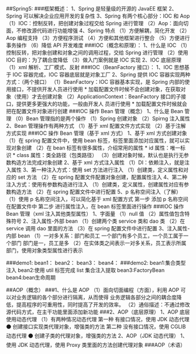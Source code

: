 ##Spring5:
###框架概述：
    1、Spring 是轻量级的开源的 JavaEE 框架
    2、Spring 可以解决企业应用开发的复杂性
    3、Spring 有两个核心部分：IOC 和 Aop
    （1）IOC：控制反转，把创建对象过程交给 Spring 进行管理
    （2）Aop：面向切面，不修改源代码进行功能增强
    4、Spring 特点
    （1）方便解耦，简化开发
    （2）Aop 编程支持
    （3）方便程序测试
    （4）方便和其他框架进行整合
    （5）方便进行事务操作
    （6）降低 API 开发难度
###IOC（概念和原理）：
    1、什么是 IOC
    （1）控制反转，把对象创建和对象之间的调用过程，交给 Spring 进行管理
    （2）使用 IOC 目的：为了耦合度降低
    （3）做入门案例就是 IOC 实现
    2、IOC 底层原理
    （1）xml 解析、工厂模式、反射
###IOC（BeanFactory 接口）：
    1、IOC 思想基于 IOC 容器完成，IOC 容器底层就是对象工厂
    2、Spring 提供 IOC 容器实现两种方式：（两个接口）
    （1）BeanFactory：IOC 容器基本实现，是 Spring 内部的使用接口，不提供开发人员进行使用
    * 加载配置文件时候不会创建对象，在获取对象（使用）才去创建对象
    （2）ApplicationContext：BeanFactory 接口的子接口，提供更多更强大的功能，一般由开发人
    员进行使用
    * 加载配置文件时候就会把在配置文件对象进行创建
###IOC 操作 Bean 管理（概念）
    1、什么是 Bean 管理
    （0）Bean 管理指的是两个操作
    （1）Spring 创建对象
    （2）Spirng 注入属性
    2、Bean 管理操作有两种方式
    （1）基于 xml 配置文件方式实现
    （2）基于注解方式实现
###IOC 操作 Bean 管理（基于 xml 方式）
    1、基于 xml 方式创建对象
    （1）在 spring 配置文件中，使用 bean 标签，标签里面添加对应属性，就可以实现对象创建
    （2）在 bean 标签有很多属性，介绍常用的属性
    * id 属性：唯一标识
    * class 属性：类全路径（包类路径）
    （3）创建对象时候，默认也是执行无参数构造方法完成对象创建
    2、基于 xml 方式注入属性
    （1）DI：依赖注入，就是注入属性
    3、第一种注入方式：使用 set 方法进行注入
    （1）创建类，定义属性和对应的 set 方法
    （2）在 spring 配置文件配置对象创建，配置属性注入
    4、第二种注入方式：使用有参数构造进行注入
    （1）创建类，定义属性，创建属性对应有参数构造方法
    （2）在 spring 配置文件中进行配置
    5、p 名称空间注入（了解）
    （1）使用 p 名称空间注入，可以简化基于 xml 配置方式
    第一步 添加 p 名称空间在配置文件中
    第二步 进行属性注入，在 bean 标签里面进行操作
###IOC 操作 Bean 管理（xml 注入其他类型属性）
    1、字面量
    （1）null 值
    <!--null 值-->
    （2）属性值包含特殊符号
    <!--属性值包含特殊符号
     1 把<>进行转义 &lt; &gt;
     2 把带特殊符号内容写到 CDATA
    -->
    2、注入属性-外部 bean
    （1）创建两个类 service 类和 dao 类 （2）在 service 调用 dao 里面的方法
    （3）在 spring 配置文件中进行配置
    3、注入属性-内部 bean
    （1）一对多关系：部门和员工
    一个部门有多个员工，一个员工属于一个部门
    部门是一，员工是多
    （2）在实体类之间表示一对多关系，员工表示所属部门，使用对象类型属性进行表示

###demo1:
    bean1：
    bean2：
    bean3：
    bean4：
###demo2:
    bean1:集合类型注入
    bean2:使用 util 标签完成 list 集合注入提取
    bean3:FactoryBean
    bean4:bean生命周期
    
##AOP（概念）
###1、什么是 AOP
    （1）面向切面编程（方面），利用 AOP 可以对业务逻辑的各个部分进行隔离，从而使得
    业务逻辑各部分之间的耦合度降低，提高程序的可重用性，同时提高了开发的效率。
    （2）通俗描述：不通过修改源代码方式，在主干功能里面添加新功能
###2、AOP（底层原理）
    1、AOP 底层使用动态代理
    （1）有两种情况动态代理
    第一种 有接口情况，使用 JDK 动态代理
    ⚫ 创建接口实现类代理对象，增强类的方法
    第二种 没有接口情况，使用 CGLIB 动态代理
    ⚫ 创建子类的代理对象，增强类的方法
    2、AOP（JDK 动态代理）
    1、使用 JDK 动态代理，使用 Proxy 类里面的方法创建代理对象
###AOP（术语）